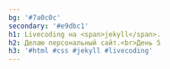 ```yaml
---
bg: '#7a0c0c'
secondary: '#e9dbc1'
h1: Livecoding на <span>jekyll</span>.
h2: Делаю персональный сайт.<br>День 5
h3: '#html #css #jekyll #livecoding'
---
```

